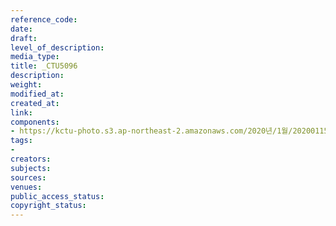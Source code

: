 ```yaml
---
reference_code: 
date: 
draft: 
level_of_description: 
media_type: 
title: _CTU5096
description: 
weight: 
modified_at: 
created_at: 
link: 
components:
- https://kctu-photo.s3.ap-northeast-2.amazonaws.com/2020년/1월/20200115_노동개악+분쇄!+노조+할+권리+쟁취!+영남대의료원+투쟁+승리!+민주노총+결의대회/_CTU5096.jpg
tags:
- 
creators: 
subjects: 
sources: 
venues: 
public_access_status: 
copyright_status: 
---
```

